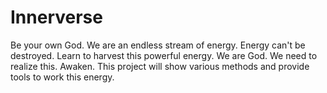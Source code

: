 # Innerverse
Be your own God.
We are an endless stream of energy.
Energy can't be destroyed.
Learn to harvest this powerful energy.
We are God.  We need to realize this.
Awaken.
This project will show various methods and provide tools to work this energy.

